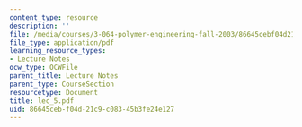 ```yaml
---
content_type: resource
description: ''
file: /media/courses/3-064-polymer-engineering-fall-2003/86645cebf04d21c9c08345b3fe24e127_lec_5.pdf
file_type: application/pdf
learning_resource_types:
- Lecture Notes
ocw_type: OCWFile
parent_title: Lecture Notes
parent_type: CourseSection
resourcetype: Document
title: lec_5.pdf
uid: 86645ceb-f04d-21c9-c083-45b3fe24e127
---
```

